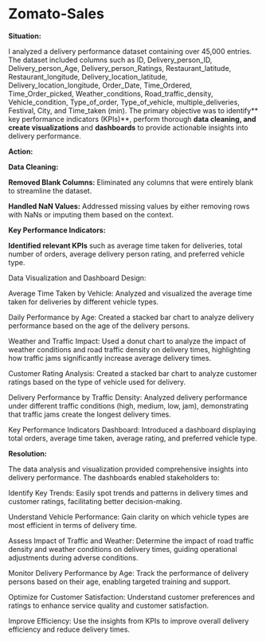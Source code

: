 # Zomato-Sales

**Situation:**

I analyzed a delivery performance dataset containing over 45,000 entries. The dataset included columns such as ID, Delivery_person_ID, Delivery_person_Age, Delivery_person_Ratings, Restaurant_latitude, Restaurant_longitude, Delivery_location_latitude, Delivery_location_longitude, Order_Date, Time_Ordered, Time_Order_picked, Weather_conditions, Road_traffic_density, Vehicle_condition, Type_of_order, Type_of_vehicle, multiple_deliveries, Festival, City, and Time_taken (min). The primary objective was to identify** key performance indicators (KPIs)**, perform thorough **data cleaning, and create visualizations** and **dashboards** to provide actionable insights into delivery performance.

**Action:**

**Data Cleaning:**

**Removed Blank Columns:** Eliminated any columns that were entirely blank to streamline the dataset.

**Handled NaN Values:** Addressed missing values by either removing rows with NaNs or imputing them based on the context.

**Key Performance Indicators:**

**Identified relevant KPIs** such as average time taken for deliveries, total number of orders, average delivery person rating, and preferred vehicle type.

Data Visualization and Dashboard Design:

Average Time Taken by Vehicle: Analyzed and visualized the average time taken for deliveries by different vehicle types.

Daily Performance by Age: Created a stacked bar chart to analyze delivery performance based on the age of the delivery persons.

Weather and Traffic Impact: Used a donut chart to analyze the impact of weather conditions and road traffic density on delivery times, highlighting how traffic jams significantly increase average delivery times.

Customer Rating Analysis: Created a stacked bar chart to analyze customer ratings based on the type of vehicle used for delivery.

Delivery Performance by Traffic Density: Analyzed delivery performance under different traffic conditions (high, medium, low, jam), demonstrating that traffic jams create the longest delivery times.

Key Performance Indicators Dashboard: Introduced a dashboard displaying total orders, average time taken, average rating, and preferred vehicle type.

**Resolution:**

The data analysis and visualization provided comprehensive insights into delivery performance. The dashboards enabled stakeholders to:

Identify Key Trends: Easily spot trends and patterns in delivery times and customer ratings, facilitating better decision-making.

Understand Vehicle Performance: Gain clarity on which vehicle types are most efficient in terms of delivery time.

Assess Impact of Traffic and Weather: Determine the impact of road traffic density and weather conditions on delivery times, guiding operational adjustments during adverse conditions.

Monitor Delivery Performance by Age: Track the performance of delivery persons based on their age, enabling targeted training and support.

Optimize for Customer Satisfaction: Understand customer preferences and ratings to enhance service quality and customer satisfaction.

Improve Efficiency: Use the insights from KPIs to improve overall delivery efficiency and reduce delivery times.
